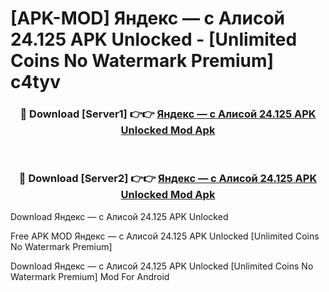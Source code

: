 # [APK-MOD] Яндекс — с Алисой 24.125 APK Unlocked - [Unlimited Coins No Watermark Premium] c4tyv



<div align="center">
<h3>🔴 Download [Server1] 👉👉 <a href="https://momento.my/?title=Яндекс_—_с_Алисой_24.125_APK_Unlocked">Яндекс — с Алисой 24.125 APK Unlocked Mod Apk</a></h3><br>

<h3>🔴 Download [Server2] 👉👉 <a href="https://momento.my/?title=Яндекс_—_с_Алисой_24.125_APK_Unlocked">Яндекс — с Алисой 24.125 APK Unlocked Mod Apk</a></h3>
</div>



Download Яндекс — с Алисой 24.125 APK Unlocked 

Free APK MOD Яндекс — с Алисой 24.125 APK Unlocked [Unlimited Coins No Watermark Premium]

Download Яндекс — с Алисой 24.125 APK Unlocked [Unlimited Coins No Watermark Premium] Mod For Android
